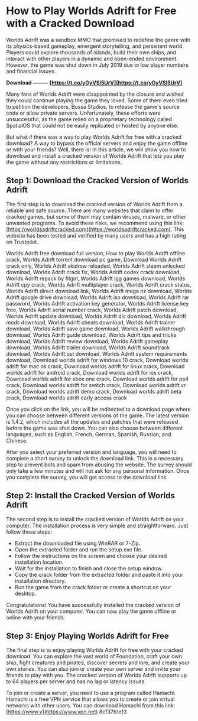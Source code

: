 # How to Play Worlds Adrift for Free with a Cracked Download
 
Worlds Adrift was a sandbox MMO that promised to redefine the genre with its physics-based gameplay, emergent storytelling, and persistent world. Players could explore thousands of islands, build their own ships, and interact with other players in a dynamic and open-ended environment. However, the game was shut down in July 2019 due to low player numbers and financial issues.
 
**Download ——— [https://t.co/yGyVSl5UrV](https://t.co/yGyVSl5UrV)**


 
Many fans of Worlds Adrift were disappointed by the closure and wished they could continue playing the game they loved. Some of them even tried to petition the developers, Bossa Studios, to release the game's source code or allow private servers. Unfortunately, these efforts were unsuccessful, as the game relied on a proprietary technology called SpatialOS that could not be easily replicated or hosted by anyone else.
 
But what if there was a way to play Worlds Adrift for free with a cracked download? A way to bypass the official servers and enjoy the game offline or with your friends? Well, there is! In this article, we will show you how to download and install a cracked version of Worlds Adrift that lets you play the game without any restrictions or limitations.
 
## Step 1: Download the Cracked Version of Worlds Adrift
 
The first step is to download the cracked version of Worlds Adrift from a reliable and safe source. There are many websites that claim to offer cracked games, but some of them may contain viruses, malware, or other unwanted programs. To avoid these risks, we recommend using this link: [https://worldsadriftcracked.com](https://worldsadriftcracked.com). This website has been tested and verified by many users and has a high rating on Trustpilot.
 
Worlds Adrift free download full version,  How to play Worlds Adrift offline crack,  Worlds Adrift torrent download pc game,  Download Worlds Adrift crack only,  Worlds Adrift skidrow reloaded,  Worlds Adrift steam unlocked download,  Worlds Adrift crack fix,  Worlds Adrift codex crack download,  Worlds Adrift repack by fitgirl,  Worlds Adrift igg games download,  Worlds Adrift cpy crack,  Worlds Adrift multiplayer crack,  Worlds Adrift crack status,  Worlds Adrift direct download link,  Worlds Adrift mega.nz download,  Worlds Adrift google drive download,  Worlds Adrift iso download,  Worlds Adrift rar password,  Worlds Adrift activation key generator,  Worlds Adrift license key free,  Worlds Adrift serial number crack,  Worlds Adrift patch download,  Worlds Adrift update download,  Worlds Adrift dlc download,  Worlds Adrift mods download,  Worlds Adrift cheats download,  Worlds Adrift trainer download,  Worlds Adrift save game download,  Worlds Adrift walkthrough download,  Worlds Adrift guide download,  Worlds Adrift tips and tricks download,  Worlds Adrift review download,  Worlds Adrift gameplay download,  Worlds Adrift trailer download,  Worlds Adrift soundtrack download,  Worlds Adrift ost download,  Worlds Adrift system requirements download,  Download worlds adrift for windows 10 crack,  Download worlds adrift for mac os crack,  Download worlds adrift for linux crack,  Download worlds adrift for android crack,  Download worlds adrift for ios crack,  Download worlds adrift for xbox one crack,  Download worlds adrift for ps4 crack,  Download worlds adrift for switch crack,  Download worlds adrift vr crack,  Download worlds adrift demo crack,  Download worlds adrift beta crack,  Download worlds adrift early access crack
 
Once you click on the link, you will be redirected to a download page where you can choose between different versions of the game. The latest version is 1.4.2, which includes all the updates and patches that were released before the game was shut down. You can also choose between different languages, such as English, French, German, Spanish, Russian, and Chinese.
 
After you select your preferred version and language, you will need to complete a short survey to unlock the download link. This is a necessary step to prevent bots and spam from abusing the website. The survey should only take a few minutes and will not ask for any personal information. Once you complete the survey, you will get access to the download link.
 
## Step 2: Install the Cracked Version of Worlds Adrift
 
The second step is to install the cracked version of Worlds Adrift on your computer. The installation process is very simple and straightforward. Just follow these steps:
 
- Extract the downloaded file using WinRAR or 7-Zip.
- Open the extracted folder and run the setup.exe file.
- Follow the instructions on the screen and choose your desired installation location.
- Wait for the installation to finish and close the setup window.
- Copy the crack folder from the extracted folder and paste it into your installation directory.
- Run the game from the crack folder or create a shortcut on your desktop.

Congratulations! You have successfully installed the cracked version of Worlds Adrift on your computer. You can now play the game offline or online with your friends.
 
## Step 3: Enjoy Playing Worlds Adrift for Free
 
The final step is to enjoy playing Worlds Adrift for free with your cracked download. You can explore the vast world of Foundation, craft your own ship, fight creatures and pirates, discover secrets and lore, and create your own stories. You can also join or create your own server and invite your friends to play with you. The cracked version of Worlds Adrift supports up to 64 players per server and has no lag or latency issues.
 
To join or create a server, you need to use a program called Hamachi. Hamachi is a free VPN service that allows you to create or join virtual networks with other users. You can download Hamachi from this link: [https://www.v](https://www.vpn.net)
 8cf37b1e13
 
